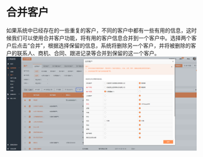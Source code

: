 # 合并客户

如果系统中已经存在的一些重复的客户，不同的客户中都有一些有用的信息，这时候我们可以使用合并客户功能，将有用的客户信息合并到一个客户中。选择两个客户后点击“合并”，根据选择保留的信息，系统将删除另一个客户，并将被删除的客户的联系人、商机、合同、跟进记录等合并到保留的这一个客户。![](/assets/lix合并.png)

